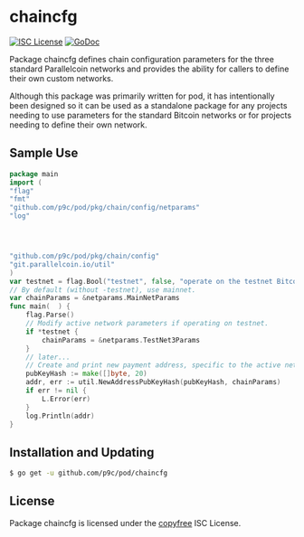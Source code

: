 # chaincfg

[![ISC License](http://img.shields.io/badge/license-ISC-blue.svg)](http://copyfree.org)
[![GoDoc](https://img.shields.io/badge/godoc-reference-blue.svg)](http://godoc.org/github.com/p9c/pod/chaincfg)

Package chaincfg defines chain configuration parameters for the three standard Parallelcoin networks and provides the ability for callers to define their own custom networks.

Although this package was primarily written for pod, it has intentionally been designed so it can be used as a standalone package for any projects needing to use parameters for the standard Bitcoin networks or for projects needing to define their own network.

## Sample Use

```Go
package main
import (
"flag"
"fmt"
"github.com/p9c/pod/pkg/chain/config/netparams"
"log"




"github.com/p9c/pod/pkg/chain/config"
"git.parallelcoin.io/util"
)
var testnet = flag.Bool("testnet", false, "operate on the testnet Bitcoin network")
// By default (without -testnet), use mainnet.
var chainParams = &netparams.MainNetParams
func main(	) {
	flag.Parse()
	// Modify active network parameters if operating on testnet.
	if *testnet {
        chainParams = &netparams.TestNet3Params 
	}
	// later...
	// Create and print new payment address, specific to the active network.
	pubKeyHash := make([]byte, 20)
	addr, err := util.NewAddressPubKeyHash(pubKeyHash, chainParams)
	if err != nil {
		L.Error(err)
	}
	log.Println(addr)
}
```

## Installation and Updating

```bash
$ go get -u github.com/p9c/pod/chaincfg
```

## License

Package chaincfg is licensed under the [copyfree](http://copyfree.org) ISC
License.
